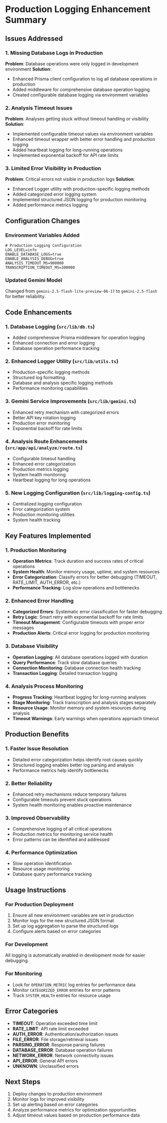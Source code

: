 # Production Logging Enhancement Summary

## Issues Addressed

### 1. Missing Database Logs in Production
**Problem**: Database operations were only logged in development environment
**Solution**: 
- Enhanced Prisma client configuration to log all database operations in production
- Added middleware for comprehensive database operation logging
- Created configurable database logging via environment variables

### 2. Analysis Timeout Issues
**Problem**: Analyses getting stuck without timeout handling or visibility
**Solution**:
- Implemented configurable timeout values via environment variables
- Enhanced timeout wrapper with better error handling and production logging
- Added heartbeat logging for long-running operations
- Implemented exponential backoff for API rate limits

### 3. Limited Error Visibility in Production
**Problem**: Critical errors not visible in production logs
**Solution**:
- Enhanced Logger utility with production-specific logging methods
- Added categorized error logging system
- Implemented structured JSON logging for production monitoring
- Added performance metrics logging

## Configuration Changes

### Environment Variables Added
```properties
# Production Logging Configuration
LOG_LEVEL=info
ENABLE_DATABASE_LOGS=true
ENABLE_ANALYSIS_DEBUG=true
ANALYSIS_TIMEOUT_MS=900000
TRANSCRIPTION_TIMEOUT_MS=300000
```

### Updated Gemini Model
Changed from `gemini-2.5-flash-lite-preview-06-17` to `gemini-2.5-flash` for better reliability.

## Code Enhancements

### 1. Database Logging (`src/lib/db.ts`)
- Added comprehensive Prisma middleware for operation logging
- Enhanced connection and error logging
- Database operation performance tracking

### 2. Enhanced Logger Utility (`src/lib/utils.ts`)
- Production-specific logging methods
- Structured log formatting
- Database and analysis specific logging methods
- Performance monitoring capabilities

### 3. Gemini Service Improvements (`src/lib/gemini.ts`)
- Enhanced retry mechanism with categorized errors
- Better API key rotation logging
- Production error monitoring
- Exponential backoff for rate limits

### 4. Analysis Route Enhancements (`src/app/api/analyze/route.ts`)
- Configurable timeout handling
- Enhanced error categorization
- Production metrics logging
- System health monitoring
- Heartbeat logging for long operations

### 5. New Logging Configuration (`src/lib/logging-config.ts`)
- Centralized logging configuration
- Error categorization system
- Production monitoring utilities
- System health tracking

## Key Features Implemented

### 1. Production Monitoring
- **Operation Metrics**: Track duration and success rates of critical operations
- **System Health**: Monitor memory usage, uptime, and system resources
- **Error Categorization**: Classify errors for better debugging (TIMEOUT, RATE_LIMIT, AUTH_ERROR, etc.)
- **Performance Tracking**: Log slow operations and bottlenecks

### 2. Enhanced Error Handling
- **Categorized Errors**: Systematic error classification for faster debugging
- **Retry Logic**: Smart retry with exponential backoff for rate limits
- **Timeout Management**: Configurable timeouts with proper error messages
- **Production Alerts**: Critical error logging for production monitoring

### 3. Database Visibility
- **Operation Logging**: All database operations logged with duration
- **Query Performance**: Track slow database queries
- **Connection Monitoring**: Database connection health tracking
- **Transaction Logging**: Detailed transaction logging

### 4. Analysis Process Monitoring
- **Progress Tracking**: Heartbeat logging for long-running analyses
- **Stage Monitoring**: Track transcription and analysis stages separately
- **Resource Usage**: Monitor memory and system resources during analysis
- **Timeout Warnings**: Early warnings when operations approach timeout

## Production Benefits

### 1. Faster Issue Resolution
- Detailed error categorization helps identify root causes quickly
- Structured logging enables better log parsing and analysis
- Performance metrics help identify bottlenecks

### 2. Better Reliability
- Enhanced retry mechanisms reduce temporary failures
- Configurable timeouts prevent stuck operations
- System health monitoring enables proactive maintenance

### 3. Improved Observability
- Comprehensive logging of all critical operations
- Production metrics for monitoring service health
- Error patterns can be identified and addressed

### 4. Performance Optimization
- Slow operation identification
- Resource usage monitoring
- Database query performance tracking

## Usage Instructions

### For Production Deployment
1. Ensure all new environment variables are set in production
2. Monitor logs for the new structured JSON format
3. Set up log aggregation to parse the structured logs
4. Configure alerts based on error categories

### For Development
All logging is automatically enabled in development mode for easier debugging.

### For Monitoring
- Look for `OPERATION_METRIC` log entries for performance data
- Monitor `CATEGORIZED_ERROR` entries for error patterns
- Track `SYSTEM_HEALTH` entries for resource usage

## Error Categories
- **TIMEOUT**: Operation exceeded time limit
- **RATE_LIMIT**: API rate limit exceeded
- **AUTH_ERROR**: Authentication/authorization issues
- **FILE_ERROR**: File storage/retrieval issues
- **PARSING_ERROR**: Response parsing failures
- **DATABASE_ERROR**: Database operation failures
- **NETWORK_ERROR**: Network connectivity issues
- **API_ERROR**: General API errors
- **UNKNOWN**: Unclassified errors

## Next Steps
1. Deploy changes to production environment
2. Monitor logs for improved visibility
3. Set up alerting based on error categories
4. Analyze performance metrics for optimization opportunities
5. Adjust timeout values based on production performance data
